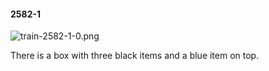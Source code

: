 #### 2582-1
![train-2582-1-0.png](https://github.com/lil-lab/nlvr/raw/master/nlvr/train/images/61/train-2582-1-0.png "train-2582-1-0.png")

There is a box with three black items and a blue item on top.
